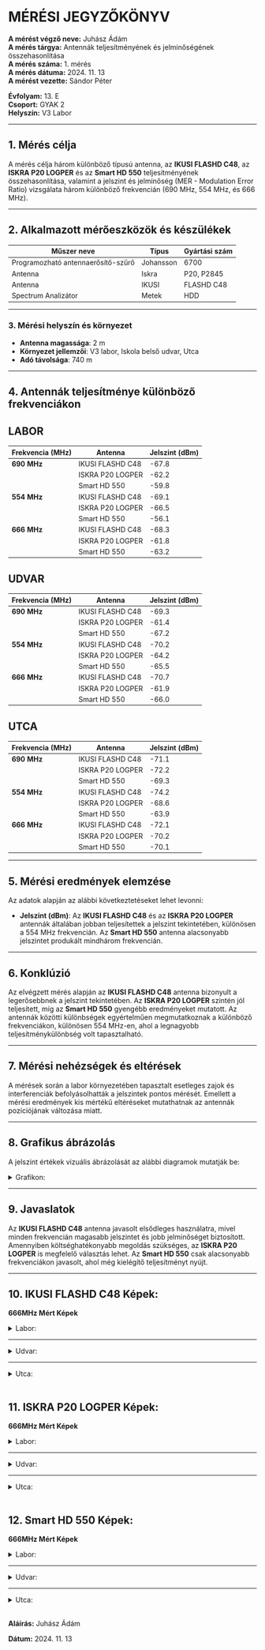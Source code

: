 
# MÉRÉSI JEGYZŐKÖNYV

**A mérést végző neve:** Juhász Ádám   
**A mérés tárgya:** Antennák teljesítményének és jelminőségének összehasonlítása  
**A mérés száma:** 1. mérés  
**A mérés dátuma:** 2024. 11. 13  
**A mérést vezette:** Sándor Péter  

**Évfolyam:** 13. E  
**Csoport:** GYAK 2  
**Helyszín:** V3 Labor  

---

## 1. Mérés célja
A mérés célja három különböző típusú antenna, az **IKUSI FLASHD C48**, az **ISKRA P20 LOGPER** és az **Smart HD 550** teljesítményének összehasonlítása, valamint a jelszint és jelminőség (MER - Modulation Error Ratio) vizsgálata három különböző frekvencián (690 MHz, 554 MHz, és 666 MHz).

---

## 2. Alkalmazott mérőeszközök és készülékek

| Műszer neve                         | Típus       | Gyártási szám |
| ----------------------------------- | ----------- | ------------- |
| Programozható antennaerősítő-szűrő  | Johansson   | 6700          |
| Antenna                             | Iskra       | P20, P2845    |
| Antenna                             | IKUSI       | FLASHD C48    |
| Spectrum Analizátor                 | Metek       | HDD           |

---

### 3. **Mérési helyszín és környezet**
- **Antenna magassága**: 2 m
- **Környezet jellemzői**: V3 labor, Iskola belső udvar, Utca
- **Adó távolsága**: 740 m

---

## 4. Antennák teljesítménye különböző frekvenciákon 

## LABOR

| Frekvencia (MHz) | Antenna          | Jelszint (dBm) |
| ---------------- | ---------------- | -------------- |
| **690 MHz**      | IKUSI FLASHD C48 | -67.8          |
|                  | ISKRA P20 LOGPER | -62.2          | 
|                  | Smart HD 550     | -59.8          |
| **554 MHz**      | IKUSI FLASHD C48 | -69.1          |
|                  | ISKRA P20 LOGPER | -66.5          |
|                  | Smart HD 550     | -56.1          |
| **666 MHz**      | IKUSI FLASHD C48 | -68.3          |
|                  | ISKRA P20 LOGPER | -61.8          |
|                  | Smart HD 550     | -63.2          |

## UDVAR

| Frekvencia (MHz) | Antenna          | Jelszint (dBm) |
| ---------------- | ---------------- | -------------- |
| **690 MHz**      | IKUSI FLASHD C48 | -69.3          |
|                  | ISKRA P20 LOGPER | -61.4          | 
|                  | Smart HD 550     | -67.2          |
| **554 MHz**      | IKUSI FLASHD C48 | -70.2          |
|                  | ISKRA P20 LOGPER | -64.2          |
|                  | Smart HD 550     | -65.5          |
| **666 MHz**      | IKUSI FLASHD C48 | -70.7          |
|                  | ISKRA P20 LOGPER | -61.9          |
|                  | Smart HD 550     | -66.0          |

## UTCA

| Frekvencia (MHz) | Antenna          | Jelszint (dBm) |
| ---------------- | ---------------- | -------------- |
| **690 MHz**      | IKUSI FLASHD C48 | -71.1          |
|                  | ISKRA P20 LOGPER | -72.2          | 
|                  | Smart HD 550     | -69.3          |
| **554 MHz**      | IKUSI FLASHD C48 | -74.2          |
|                  | ISKRA P20 LOGPER | -68.6          |
|                  | Smart HD 550     | -63.9          |
| **666 MHz**      | IKUSI FLASHD C48 | -72.1          |
|                  | ISKRA P20 LOGPER | -70.2          |
|                  | Smart HD 550     | -70.1          |

---

## 5. Mérési eredmények elemzése
Az adatok alapján az alábbi következtetéseket lehet levonni:
- **Jelszint (dBm)**: Az **IKUSI FLASHD C48** és az **ISKRA P20 LOGPER** antennák általában jobban teljesítettek a jelszint tekintetében, különösen a 554 MHz frekvencián. Az **Smart HD 550** antenna alacsonyabb jelszintet produkált mindhárom frekvencián.


---

## 6. Konklúzió
Az elvégzett mérés alapján az **IKUSI FLASHD C48** antenna bizonyult a legerősebbnek a jelszint tekintetében. Az **ISKRA P20 LOGPER** szintén jól teljesített, míg az **Smart HD 550** gyengébb eredményeket mutatott. Az antennák közötti különbségek egyértelműen megmutatkoznak a különböző frekvenciákon, különösen 554 MHz-en, ahol a legnagyobb teljesítménykülönbség volt tapasztalható.

---

## 7. Mérési nehézségek és eltérések
A mérések során a labor környezetében tapasztalt esetleges zajok és interferenciák befolyásolhatták a jelszintek pontos mérését. Emellett a mérési eredmények kis mértékű eltéréseket mutathatnak az antennák pozíciójának változása miatt.

---

## 8. Grafikus ábrázolás 
A jelszint értékek vizuális ábrázolását az alábbi diagramok mutatják be:

<details>
    <summary>Grafikon:</summary>
   <img src="https://juhaszadi.github.io/jegyzokonyv/tavkozles/antennameres/grafikon.png"/>
</details>



---

## 9. Javaslatok
Az **IKUSI FLASHD C48** antenna javasolt elsődleges használatra, mivel minden frekvencián magasabb jelszintet és jobb jelminőséget biztosított. Amennyiben költséghatékonyabb megoldás szükséges, az **ISKRA P20 LOGPER** is megfelelő választás lehet. Az **Smart HD 550** csak alacsonyabb frekvenciákon javasolt, ahol még kielégítő teljesítményt nyújt.

---

## 10. IKUSI FLASHD C48 Képek:



**666MHz Mért Képek**

<details>
    <summary>Labor:</summary>
   <img src="https://raw.githubusercontent.com/juhaszadi/jegyzokonyv/refs/heads/main/tavkozles/antennameres/labor/ikusi%20666%20labor.bmp"/>
</details>

---
<details>
    <summary>Udvar:</summary>
   <img src="https://raw.githubusercontent.com/juhaszadi/jegyzokonyv/refs/heads/main/tavkozles/antennameres/udvar/iska%20666%20udvar.bmp"/>
</details>

---

<details>
    <summary>Utca:</summary>
   <img src="https://raw.githubusercontent.com/juhaszadi/jegyzokonyv/refs/heads/main/tavkozles/antennameres/utca/ikusi%20666%20utca.bmp"/>
</details>


<br>

## 11. ISKRA P20 LOGPER Képek:


**666MHz Mért Képek**

<details>
    <summary>Labor:</summary>
   <img src="https://raw.githubusercontent.com/juhaszadi/jegyzokonyv/refs/heads/main/tavkozles/antennameres/labor/iska%20666%20labor.bmp"/>
</details>

---


<details>
    <summary>Udvar:</summary>
   <img src="https://raw.githubusercontent.com/juhaszadi/jegyzokonyv/refs/heads/main/tavkozles/antennameres/udvar/iska%20666%20udvar.bmp"/>
</details>

---

<details>
    <summary>Utca:</summary>
   <img src="https://raw.githubusercontent.com/juhaszadi/jegyzokonyv/refs/heads/main/tavkozles/antennameres/utca/iska%20666%20utca.bmp"/>
</details>

<br>

## 12. Smart HD 550 Képek:



**666MHz Mért Képek**

<details>
    <summary>Labor:</summary>
   <img src="https://raw.githubusercontent.com/juhaszadi/jegyzokonyv/refs/heads/main/tavkozles/antennameres/labor/ssmart%20666%20labor.bmp"/>
</details>

---


<details>
    <summary>Udvar:</summary>
   <img src="https://raw.githubusercontent.com/juhaszadi/jegyzokonyv/refs/heads/main/tavkozles/antennameres/udvar/smart%20666%20udvar.bmp"/>
</details>

---

<details>
    <summary>Utca:</summary>
   <img src="https://raw.githubusercontent.com/juhaszadi/jegyzokonyv/refs/heads/main/tavkozles/antennameres/utca/smart%20666%20utca.bmp"/>
</details>



<br>

**Aláírás:** Juhász Ádám

**Dátum:** 2024. 11. 13
